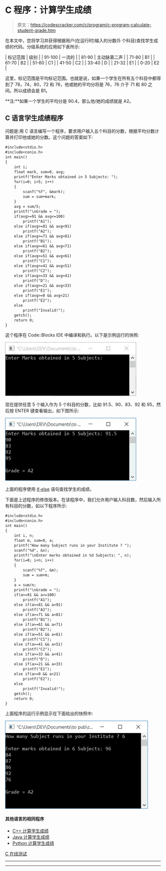 # C 程序：计算学生成绩

> 原文：<https://codescracker.com/c/program/c-program-calculate-student-grade.htm>

在本文中，您将学习并获得根据用户(在运行时)输入的分数(5 个科目)查找学生成绩的代码。分级系统的应用如下表所示:

| 标记范围 | 级别 |
| 91-100 | 一流的 |
| 81-90 | 主动脉第二声 |
| 71-80 | B1 |
| 61-70 | B2 |
| 51-60 | C1 |
| 41-50 | C2 |
| 33-40 | D |
| 21-32 | E1 |
| 0-20 | E2 |

这里，标记范围是平均标记范围。也就是说，如果一个学生在所有五个科目中都得到了 78，74，80，72 和 76，他或她的平均分将是 76，76 介于 71 和 80 之间。所以成绩会是 B1。

**注:**如果一个学生的平均分是 90.4，那么他/她的成绩就是 A2。

## C 语言学生成绩程序

问题是:用 C 语言编写一个程序，要求用户输入五个科目的分数，根据平均分数计算并打印他或她的分数。这个问题的答案如下:

```
#include<stdio.h>
#include<conio.h>
int main()
{
    int i;
    float mark, sum=0, avg;
    printf("Enter Marks obtained in 5 Subjects: ");
    for(i=0; i<5; i++)
    {
        scanf("%f", &mark);
        sum = sum+mark;
    }
    avg = sum/5;
    printf("\nGrade = ");
    if(avg>=91 && avg<=100)
        printf("A1");
    else if(avg>=81 && avg<91)
        printf("A2");
    else if(avg>=71 && avg<81)
        printf("B1");
    else if(avg>=61 && avg<71)
        printf("B2");
    else if(avg>=51 && avg<61)
        printf("C1");
    else if(avg>=41 && avg<51)
        printf("C2");
    else if(avg>=33 && avg<41)
        printf("D");
    else if(avg>=21 && avg<33)
        printf("E1");
    else if(avg>=0 && avg<21)
        printf("E2");
    else
        printf("Invalid!");
    getch();
    return 0;
}
```

这个程序在 Code::Blocks IDE 中编译和执行。以下是示例运行的快照:

![c program calculate student grade](img/3913902b9718a651c9def83e9fb17908.png)

现在提供任意 5 个输入作为 5 个科目的分数，比如 91.5、90、83、92 和 95，然后按 ENTER 键查看输出，如下图所示:

![student grade program c](img/a27ca841942d2411cd587fbd2f4346e0.png)

上面的程序使用 [if-else](/c/c-if-statement.htm) 语句查找学生的成绩。

下面是上述程序的修改版本。在该程序中，我们允许用户输入科目数，然后输入所有科目的分数，如以下程序所示:

```
#include<stdio.h>
#include<conio.h>
int main()
{
    int i, n;
    float m, sum=0, a;
    printf("How many Subject runs in your Institute ? ");
    scanf("%d", &n);
    printf("\nEnter marks obtained in %d Subjects: ", n);
    for(i=0; i<n; i++)
    {
        scanf("%f", &m);
        sum = sum+m;
    }
    a = sum/n;
    printf("\nGrade = ");
    if(a>=91 && a<=100)
        printf("A1");
    else if(a>=81 && a<91)
        printf("A2");
    else if(a>=71 && a<81)
        printf("B1");
    else if(a>=61 && a<71)
        printf("B2");
    else if(a>=51 && a<61)
        printf("C1");
    else if(a>=41 && a<51)
        printf("C2");
    else if(a>=33 && a<41)
        printf("D");
    else if(a>=21 && a<33)
        printf("E1");
    else if(a>=0 && a<21)
        printf("E2");
    else
        printf("Invalid!");
    getch();
    return 0;
}
```

上面程序的运行示例显示在下面给出的快照中:

![c student grade program](img/914cedd9282c7a49cd67c79e01536f43.png)

#### 其他语言的相同程序

*   [C++ 计算学生成绩](/cpp/program/cpp-program-calculate-student-grade.htm)
*   [Java 计算学生成绩](/java/program/java-program-calculate-student-grade.htm)
*   [Python 计算学生成绩](/python/program/python-program-calculate-student-grade.htm)

[C 在线测试](/exam/showtest.php?subid=2)

* * *

* * *
